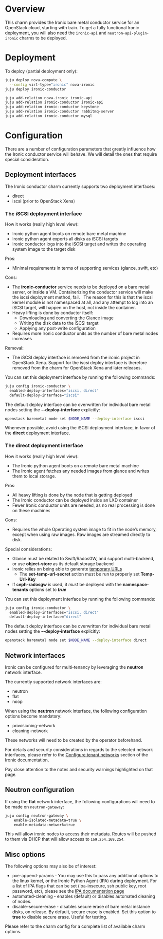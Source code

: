 # Overview

This charm provides the Ironic bare metal conductor service for an OpenStack cloud, starting with train. To get a fully functional Ironic deployment, you will also need the ```ironic-api``` and ```neutron-api-plugin-ironic``` charms to be deployed.

# Deployment

To deploy (partial deployment only):

```bash
juju deploy nova-compute \
  --config virt-type="ironic" nova-ironic
juju deploy ironic-conductor

juju add-relation nova-ironic ironic-api
juju add-relation ironic-conductor ironic-api
juju add-relation ironic-conductor keystone
juju add-relation ironic-conductor rabbitmq-server
juju add-relation ironic-conductor mysql
```

# Configuration

There are a number of configuration parameters that greatly influence how the Ironic conductor service will behave. We will detail the ones that require special consideration.

## Deployment interfaces

The Ironic conductor charm currently supports two deployment interfaces:

  * direct
  * iscsi (prior to OpenStack Xena)

### The iSCSI deployment interface

How it works (really high level view):

  * Ironic python agent boots on remote bare metal machine
  * Ironic python agent exports all disks as iSCSI targets
  * Ironic conductor logs into the iSCSI target and writes the operating system image to the target disk

Pros:

  * Minimal requirements in terms of supporting services (glance, swift, etc)

Cons:

  * The **ironic-conductor** service needs to be deployed on a bare metal server, or inside a VM. Containerizing the conductor service will make the iscsi deployment method, fail.
  The reason for this is that the iscsi kernel module is not namespaced at all, and any attempt to log into an iSCSI target, will happen on the host, not inside the container.
  * Heavy lifting is done by conductor itself:
    * Downloading and converting the Glance image
    * Writing the disk data to the iSCSI target
    * Applying any post-write configuration
  * Requires more Ironic conductor units as the number of bare metal nodes increases

Removal:

  * The iSCSI deploy interface is removed from the ironic project in OpenStack Xena. Support for the iscsi deploy interface is therefore removed from the charm for OpenStack Xena
  and later releases.

You can set this deployment interface by running the following commands:

```bash
juju config ironic-conductor \
  enabled-deploy-interfaces="iscsi, direct"
  default-deploy-interface="iscsi"
```

The default deploy interface can be overwritten for individual bare metal nodes setting the **--deploy-interface** explicitly:

```bash
openstack baremetal node set $NODE_NAME --deploy-interface iscsi
```

Whenever possible, avoid using the iSCSI deployment interface, in favor of the **direct** deployment interface.

### The direct deployment interface

How it works (really high level view):

  * The Ironic python agent boots on a remote bare metal machine
  * The Ironic agent fetches any needed images from glance and writes them to local storage.

Pros:

  * All heavy lifting is done by the node that is getting deployed
  * The Ironic conductor can be deployed inside an LXD container
  * Fewer Ironic conductor units are needed, as no real processing is done on these machines

Cons:

  * Requires the whole Operating system image to fit in the node’s memory, except when using raw images. Raw images are streamed directly to disk.

Special considerations:

  * Glance must be related to Swift/RadosGW, and support multi-backend, or use **object-store** as its default storage backend
  * Ironic relies on being able to generate [temporary URLs](https://docs.openstack.org/swift/latest/api/temporary_url_middleware.html)
    * The **set-temp-url-secret** action must be run to properly set **Temp-Url-Key**
  * If **ceph-radosgw** is used, it _must_ be deployed with the **namespace-tenants** options set to _**true**_

You can set this deployment interface by running the following commands:

```bash
juju config ironic-conductor \
  enabled-deploy-interfaces="iscsi, direct"
  default-deploy-interface="direct"
```

The default deploy interface can be overwritten for individual bare metal nodes setting the **--deploy-interface** explicitly:

```bash
openstack baremetal node set $NODE_NAME --deploy-interface direct
```

## Network interfaces

Ironic can be configured for multi-tenancy by leveraging the **neutron** network interface.

The currently supported network interfaces are:
  * neutron
  * flat
  * noop

When using the **neutron** network interface, the following configuration options become mandatory:

  * provisioning-network
  * cleaning-network

These networks will need to be created by the operator beforehand.

For details and security considerations in regards to the selected network interfaces, please refer to the [Configure tenant networks](https://docs.openstack.org/ironic/latest/install/configure-tenant-networks.html) section of the Ironic documentation.

Pay close attention to the notes and security warnings highlighted on that page.

## Neutron configuration

If using the **flat** network interface, the following configurations will need to be made on ```neutron-gateway```:

```bash
juju config neutron-gateway \
	enable-isolated-metadata=true \
	enable-metadata-network=true
```

This will allow ironic nodes to access their metadata. Routes will be pushed to them via DHCP that will allow access to ```169.254.169.254```.

## Misc options

The following options may also be of interest:

  * pxe-append-params - You may use this to pass any additional options to the linux kernel, or the Ironic Python Agent (IPA) during deployment. For a list of IPA flags that can be set (ipa-insecure, ssh public key, root password, etc), please see the [IPA documentation page](https://docs.openstack.org/ironic-python-agent/latest/index.html)
  * automated-cleaning - enables (default) or disables automated cleaning of nodes.
  * disable-secure-erase - disables secure erase of bare metal instance disks, on release. By default, secure erase is enabled. Set this option to **true** to disable secure erase. Useful for testing.

Please refer to the charm config for a complete list of available charm options. 
